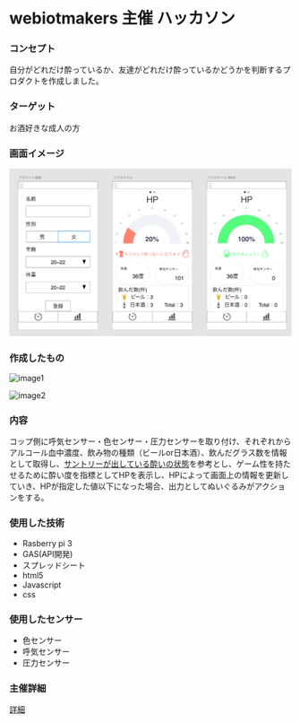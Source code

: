 # webiotmakers 主催 ハッカソン

### コンセプト

自分がどれだけ酔っているか、友達がどれだけ酔っているかどうかを判断するプロダクトを作成しました。

### ターゲット

お酒好きな成人の方

### 画面イメージ

![image](/image.png)

### 作成したもの

![image1](/iothachathon1.jpg)

![image2](/iothackathon2.jpg)



### 内容

コップ側に呼気センサー・色センサー・圧力センサーを取り付け、それぞれからアルコール血中濃度、飲み物の種類（ビールor日本酒）、飲んだグラス数を情報として取得し、[サントリーが出している酔いの状態](https://www.suntory.co.jp/arp/drunk/)を参考とし、ゲーム性を持たせるために酔い度を指標としてHPを表示し、HPによって画面上の情報を更新していき、HPが指定した値以下になった場合、出力としてぬいぐるみがアクションをする。

### 使用した技術

- Rasberry pi 3
- GAS(API開発)
- スプレッドシート
- html5
- Javascript
- css

### 使用したセンサー

- 色センサー
- 呼気センサー
- 圧力センサー

### 主催詳細

[詳細](https://webiotmakers.connpass.com/event/110708/)


